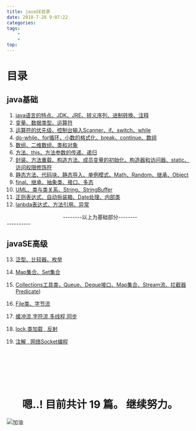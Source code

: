 ```yaml
---
title: javaSE目录
date: 2018-7-28 9:07:22
categories:
tags:
	-
	-
top:
---
```


# 目录

<!-- more -->

## java基础

1. [java语言的特点、JDK、JRE、转义序列、进制转换、注释](/2018/07/27/Java基础第一天/ "java基础第一天")
2. [变量、数据类型、运算符](/2018/07/30/Java基础第二天/ "java基础第二天")
3. [运算符的优先级、控制台输入Scanner、if、switch、while](/2018/07/31/java基础第三天/ "java基础第三天")
4. [do-while、for循环、小数的格式化、break、continue、数组](/2018/08/01/java基础day04/ "java基础day04")
5. [数组、二维数组、类和对象](/2018/08/02/java基础day05/ "java基础day05")
6. [方法、this、方法参数的传递、递归](/2018/08/03/java基础day06/ "java基础day06")
7. [封装、方法重载、构造方法、成员变量的初始化、构造器和访问器、static、访问权限修饰符](/2018/08/06/java基础day07/ "java基础day07")
8. [静态方法、代码块、静态导入、单例模式、Math、Random、继承、Object](/2018/08/07/java基础day08/ "java基础day08")
9. [final、继承、抽象类、接口、多态](/2018/08/08/java基础day09/ "java基础day09")
10. [UML、类与类关系、String、StringBuffer](/2018/08/09/java基础day10/ "java基础day10")
11. [正则表达式、自动拆装箱、Date处理、内部类](/2018/08/10/java基础day11/ "java基础day11")
12. [lanbda表达式、方法引用、异常](/2018/08/13/java基础day12/ "java基础day12")
<center>--------以上为基础部分--------</center>
----------

## javaSE高级

13. [泛型、比较器、枚举](/2018/08/14/java基础day13/ "java基础day13")

14. [Map集合、Set集合](/2018/08/15/java基础day14/ "java基础day14")

15. [Collections工具类，Queue、Deque接口、Map集合、Stream流、拦截器Predicate](/2018/08/16/java基础day15/ "java基础day15"))

16. [File类、字节流](/2018/08/17/java基础day16/ "java基础day16")

17. [缓冲流,字符流,多线程,同步](/2018/08/20/java基础day17/ "java基础day17")

18. [lock,类加载 , 反射](/2018/08/21/java基础day18/ "java基础day18")

19. [注解 , 网络Socket编程](/2018/08/22/java基础day19/)


<br><br><br><br><br>

<h1 align="center"> 嗯..! 目前共计 19 篇。 继续努力。</h1>

![加油](https://www.github.com/sun6145/githubPicture/raw/master/小书匠/20187821441092780.gif "加油")


